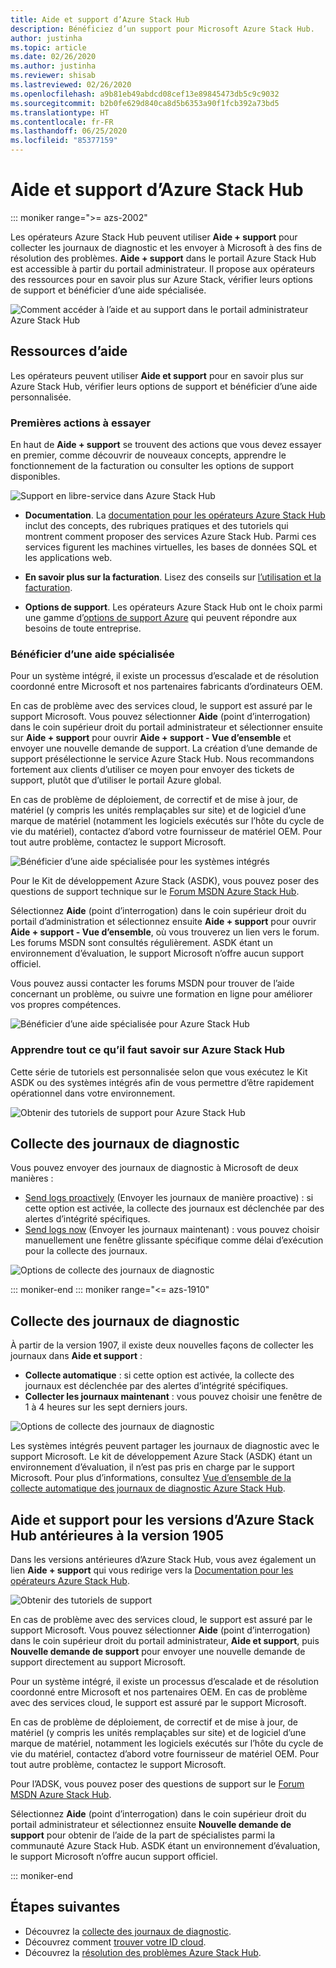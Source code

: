 ```yaml
---
title: Aide et support d’Azure Stack Hub
description: Bénéficiez d’un support pour Microsoft Azure Stack Hub.
author: justinha
ms.topic: article
ms.date: 02/26/2020
ms.author: justinha
ms.reviewer: shisab
ms.lastreviewed: 02/26/2020
ms.openlocfilehash: a9b81eb49abdcd08cef13e89845473db5c9c9032
ms.sourcegitcommit: b2b0fe629d840ca8d5b6353a90f1fcb392a73bd5
ms.translationtype: HT
ms.contentlocale: fr-FR
ms.lasthandoff: 06/25/2020
ms.locfileid: "85377159"
---
```

# <a name="azure-stack-hub-help-and-support"></a>Aide et support d’Azure Stack Hub

::: moniker range=">= azs-2002"

Les opérateurs Azure Stack Hub peuvent utiliser **Aide + support** pour collecter les journaux de diagnostic et les envoyer à Microsoft à des fins de résolution des problèmes. **Aide + support** dans le portail Azure Stack Hub est accessible à partir du portail administrateur. Il propose aux opérateurs des ressources pour en savoir plus sur Azure Stack, vérifier leurs options de support et bénéficier d’une aide spécialisée.  

![Comment accéder à l’aide et au support dans le portail administrateur Azure Stack Hub](media/azure-stack-help-and-support/help-and-support.png)

## <a name="help-resources"></a>Ressources d’aide

Les opérateurs peuvent utiliser **Aide et support** pour en savoir plus sur Azure Stack Hub, vérifier leurs options de support et bénéficier d’une aide personnalisée.

### <a name="things-to-try-first"></a>Premières actions à essayer

En haut de **Aide + support** se trouvent des actions que vous devez essayer en premier, comme découvrir de nouveaux concepts, apprendre le fonctionnement de la facturation ou consulter les options de support disponibles.

![Support en libre-service dans Azure Stack Hub](media/azure-stack-help-and-support/get-support-tiles.png)

- **Documentation**. La [documentation pour les opérateurs Azure Stack Hub](index.yml) inclut des concepts, des rubriques pratiques et des tutoriels qui montrent comment proposer des services Azure Stack Hub. Parmi ces services figurent les machines virtuelles, les bases de données SQL et les applications web.

- **En savoir plus sur la facturation**. Lisez des conseils sur [l’utilisation et la facturation](azure-stack-billing-and-chargeback.md).

- **Options de support**. Les opérateurs Azure Stack Hub ont le choix parmi une gamme d’[options de support Azure](https://aka.ms/azstacksupport) qui peuvent répondre aux besoins de toute entreprise.

### <a name="get-expert-help"></a>Bénéficier d’une aide spécialisée

Pour un système intégré, il existe un processus d’escalade et de résolution coordonné entre Microsoft et nos partenaires fabricants d’ordinateurs OEM.

En cas de problème avec des services cloud, le support est assuré par le support Microsoft. Vous pouvez sélectionner **Aide** (point d’interrogation) dans le coin supérieur droit du portail administrateur et sélectionner ensuite sur **Aide + support** pour ouvrir **Aide + support - Vue d’ensemble** et envoyer une nouvelle demande de support. La création d’une demande de support présélectionne le service Azure Stack Hub. Nous recommandons fortement aux clients d’utiliser ce moyen pour envoyer des tickets de support, plutôt que d’utiliser le portail Azure global.

En cas de problème de déploiement, de correctif et de mise à jour, de matériel (y compris les unités remplaçables sur site) et de logiciel d’une marque de matériel (notamment les logiciels exécutés sur l’hôte du cycle de vie du matériel), contactez d’abord votre fournisseur de matériel OEM. Pour tout autre problème, contactez le support Microsoft.

![Bénéficier d’une aide spécialisée pour les systèmes intégrés](media/azure-stack-help-and-support/get-support-integrated.png)

Pour le Kit de développement Azure Stack (ASDK), vous pouvez poser des questions de support technique sur le [Forum MSDN Azure Stack Hub](https://social.msdn.microsoft.com/Forums/azure/home?forum=azurestack).

Sélectionnez **Aide** (point d’interrogation) dans le coin supérieur droit du portail d’administration et sélectionnez ensuite **Aide + support** pour ouvrir **Aide + support - Vue d’ensemble**, où vous trouverez un lien vers le forum. Les forums MSDN sont consultés régulièrement. ASDK étant un environnement d’évaluation, le support Microsoft n’offre aucun support officiel.

Vous pouvez aussi contacter les forums MSDN pour trouver de l’aide concernant un problème, ou suivre une formation en ligne pour améliorer vos propres compétences.

![Bénéficier d’une aide spécialisée pour Azure Stack Hub](media/azure-stack-help-and-support/get-support-cards.png)

### <a name="get-up-to-speed-with-azure-stack-hub"></a>Apprendre tout ce qu’il faut savoir sur Azure Stack Hub

Cette série de tutoriels est personnalisée selon que vous exécutez le Kit ASDK ou des systèmes intégrés afin de vous permettre d’être rapidement opérationnel dans votre environnement.

![Obtenir des tutoriels de support pour Azure Stack Hub](media/azure-stack-help-and-support/get-support-tutorials.png)

## <a name="diagnostic-log-collection"></a>Collecte des journaux de diagnostic

Vous pouvez envoyer des journaux de diagnostic à Microsoft de deux manières :

- [Send logs proactively](azure-stack-configure-automatic-diagnostic-log-collection-tzl.md) (Envoyer les journaux de manière proactive) : si cette option est activée, la collecte des journaux est déclenchée par des alertes d’intégrité spécifiques.
- [Send logs now](azure-stack-configure-on-demand-diagnostic-log-collection-portal-tzl.md) (Envoyer les journaux maintenant) : vous pouvez choisir manuellement une fenêtre glissante spécifique comme délai d’exécution pour la collecte des journaux.

![Options de collecte des journaux de diagnostic](media/azure-stack-help-and-support/banner-enable-automatic-log-collection.png)

::: moniker-end
::: moniker range="<= azs-1910"

## <a name="diagnostic-log-collection"></a>Collecte des journaux de diagnostic

À partir de la version 1907, il existe deux nouvelles façons de collecter les journaux dans **Aide et support** :

- **Collecte automatique** : si cette option est activée, la collecte des journaux est déclenchée par des alertes d’intégrité spécifiques.
- **Collecter les journaux maintenant** : vous pouvez choisir une fenêtre de 1 à 4 heures sur les sept derniers jours.

![Options de collecte des journaux de diagnostic](media/azure-stack-automatic-log-collection/azure-stack-log-collection-overview.png)

Les systèmes intégrés peuvent partager les journaux de diagnostic avec le support Microsoft. Le kit de développement Azure Stack (ASDK) étant un environnement d’évaluation, il n’est pas pris en charge par le support Microsoft. Pour plus d’informations, consultez [Vue d’ensemble de la collecte automatique des journaux de diagnostic Azure Stack Hub](azure-stack-diagnostic-log-collection-overview.md).

## <a name="help-and-support-for-earlier-releases-azure-stack-hub-pre-1905"></a>Aide et support pour les versions d’Azure Stack Hub antérieures à la version 1905

Dans les versions antérieures d’Azure Stack Hub, vous avez également un lien **Aide + support** qui vous redirige vers la [Documentation pour les opérateurs Azure Stack Hub](https://aka.ms/adminportaldocs).

![Obtenir des tutoriels de support](media/azure-stack-help-and-support/get-support-previous.png)

En cas de problème avec des services cloud, le support est assuré par le support Microsoft. Vous pouvez sélectionner **Aide** (point d’interrogation) dans le coin supérieur droit du portail administrateur, **Aide et support**, puis **Nouvelle demande de support** pour envoyer une nouvelle demande de support directement au support Microsoft.

Pour un système intégré, il existe un processus d’escalade et de résolution coordonné entre Microsoft et nos partenaires OEM. En cas de problème avec des services cloud, le support est assuré par le support Microsoft.

En cas de problème de déploiement, de correctif et de mise à jour, de matériel (y compris les unités remplaçables sur site) et de logiciel d’une marque de matériel, notamment les logiciels exécutés sur l’hôte du cycle de vie du matériel, contactez d’abord votre fournisseur de matériel OEM. Pour tout autre problème, contactez le support Microsoft.

Pour l’ADSK, vous pouvez poser des questions de support sur le [Forum MSDN Azure Stack Hub](https://social.msdn.microsoft.com/Forums/azure/home?forum=azurestack).

Sélectionnez **Aide** (point d’interrogation) dans le coin supérieur droit du portail administrateur et sélectionnez ensuite **Nouvelle demande de support** pour obtenir de l’aide de la part de spécialistes parmi la communauté Azure Stack Hub. ASDK étant un environnement d’évaluation, le support Microsoft n’offre aucun support officiel.

::: moniker-end

## <a name="next-steps"></a>Étapes suivantes

- Découvrez la [collecte des journaux de diagnostic](azure-stack-diagnostic-log-collection-overview-tzl.md).
- Découvrez comment [trouver votre ID cloud](azure-stack-find-cloud-id.md).
- Découvrez la [résolution des problèmes Azure Stack Hub](azure-stack-troubleshooting.md).

